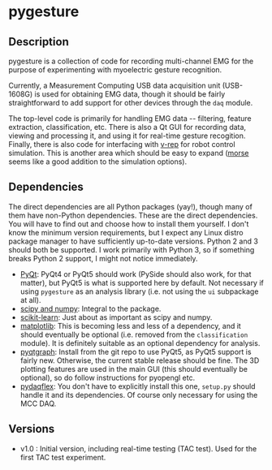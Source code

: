 # pygesture

## Description

pygesture is a collection of code for recording multi-channel EMG for the
purpose of experimenting with myoelectric gesture recognition.

Currently, a Measurement Computing USB data acquisition unit (USB-1608G) is
used for obtaining EMG data, though it should be fairly straightforward to add
support for other devices through the `daq` module.

The top-level code is primarily for handling EMG data -- filtering, feature
extraction, classification, etc. There is also a Qt GUI for recording data,
viewing and processing it, and using it for real-time gesture recogition.
Finally, there is also code for interfacing with
[v-rep](http://coppeliarobotics.com/) for robot control simulation. This is
another area which should be easy to expand
([morse](https://github.com/morse-simulator/morse) seems like a good addition
to the simulation options).

## Dependencies

The direct dependencies are all Python packages (yay!), though many of them
have non-Python dependencies. These are the direct dependencies. You will have
to find out and choose how to install them yourself. I don't know the minimum
version requirements, but I expect any Linux distro package manager to have
sufficiently up-to-date versions. Python 2 and 3 should both be supported.
I work primarily with Python 3, so if something breaks Python 2 support,
I might not notice immediately.

- [PyQt](http://www.riverbankcomputing.com/software/pyqt/intro): PyQt4 or PyQt5
  should work (PySide should also work, for that matter), but PyQt5 is what is
  supported here by default. Not necessary if using `pygesture` as
  an analysis library (i.e. not using the `ui` subpackage at all).
- [scipy and numpy](http://www.scipy.org/): Integral to the package.
- [scikit-learn](http://scikit-learn.org/stable/): Just about as important as
  scipy and numpy.
- [matplotlib](http://matplotlib.org/): This is becoming less and less of
  a dependency, and it should eventually be optional (i.e. removed from the
  `classification` module). It is definitely suitable as an optional dependency
  for analysis.
- [pyqtgraph](http://pyqtgraph.org/): Install from the git repo to use PyQt5,
  as PyQt5 support is fairly new. Otherwise, the current stable release should
  be fine. The 3D plotting features are used in the main GUI (this should
  eventually be optional), so do follow instructions for pyopengl etc.
- [pydaqflex](https://github.com/torfbolt/PyDAQFlex): You don't have to
  explicitly install this one, `setup.py` should handle it and its
  dependencies. Of course only necessary for using the MCC DAQ.

## Versions

- v1.0 : Initial version, including real-time testing (TAC test). Used for the
  first TAC test experiment.
